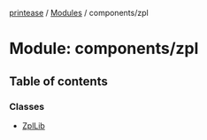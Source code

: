 [printease](../README.md) / [Modules](../modules.md) / components/zpl

# Module: components/zpl

## Table of contents

### Classes

- [ZplLib](../classes/components_zpl.ZplLib.md)
